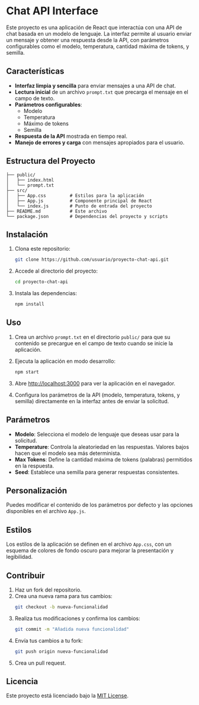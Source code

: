 # Chat API Interface

Este proyecto es una aplicación de React que interactúa con una API de chat basada en un modelo de lenguaje. La interfaz permite al usuario enviar un mensaje y obtener una respuesta desde la API, con parámetros configurables como el modelo, temperatura, cantidad máxima de tokens, y semilla.

## Características

- **Interfaz limpia y sencilla** para enviar mensajes a una API de chat.
- **Lectura inicial** de un archivo `prompt.txt` que precarga el mensaje en el campo de texto.
- **Parámetros configurables**:
  - Modelo
  - Temperatura
  - Máximo de tokens
  - Semilla
- **Respuesta de la API** mostrada en tiempo real.
- **Manejo de errores y carga** con mensajes apropiados para el usuario.

## Estructura del Proyecto

```
├── public/
│   ├── index.html
│   └── prompt.txt
├── src/
│   ├── App.css         # Estilos para la aplicación
│   ├── App.js          # Componente principal de React
│   └── index.js        # Punto de entrada del proyecto
├── README.md           # Este archivo
└── package.json        # Dependencias del proyecto y scripts
```

## Instalación

1. Clona este repositorio:

   ```bash
   git clone https://github.com/usuario/proyecto-chat-api.git
   ```

2. Accede al directorio del proyecto:

   ```bash
   cd proyecto-chat-api
   ```

3. Instala las dependencias:
   ```bash
   npm install
   ```

## Uso

1. Crea un archivo `prompt.txt` en el directorio `public/` para que su contenido se precargue en el campo de texto cuando se inicie la aplicación.

2. Ejecuta la aplicación en modo desarrollo:

   ```bash
   npm start
   ```

3. Abre [http://localhost:3000](http://localhost:3000) para ver la aplicación en el navegador.

4. Configura los parámetros de la API (modelo, temperatura, tokens, y semilla) directamente en la interfaz antes de enviar la solicitud.

## Parámetros

- **Modelo**: Selecciona el modelo de lenguaje que deseas usar para la solicitud.
- **Temperature**: Controla la aleatoriedad en las respuestas. Valores bajos hacen que el modelo sea más determinista.
- **Max Tokens**: Define la cantidad máxima de tokens (palabras) permitidos en la respuesta.
- **Seed**: Establece una semilla para generar respuestas consistentes.

## Personalización

Puedes modificar el contenido de los parámetros por defecto y las opciones disponibles en el archivo `App.js`.

## Estilos

Los estilos de la aplicación se definen en el archivo `App.css`, con un esquema de colores de fondo oscuro para mejorar la presentación y legibilidad.

## Contribuir

1. Haz un fork del repositorio.
2. Crea una nueva rama para tus cambios:
   ```bash
   git checkout -b nueva-funcionalidad
   ```
3. Realiza tus modificaciones y confirma los cambios:
   ```bash
   git commit -m "Añadida nueva funcionalidad"
   ```
4. Envía tus cambios a tu fork:
   ```bash
   git push origin nueva-funcionalidad
   ```
5. Crea un pull request.

## Licencia

Este proyecto está licenciado bajo la [MIT License](LICENSE).
